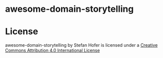 # awesome-domain-storytelling
# License
awesome-domain-storytelling by Stefan Hofer is licensed under a [Creative Commons Attribution 4.0 International License](https://creativecommons.org/licenses/by/4.0/)
